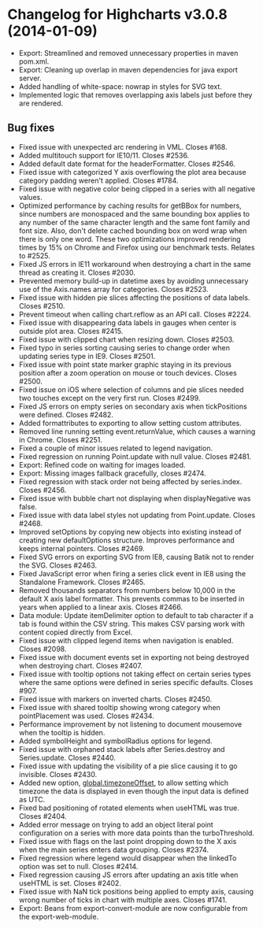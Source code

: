 # Changelog for Highcharts v3.0.8 (2014-01-09)
        
- Export: Streamlined and removed unnecessary properties in maven pom.xml.
- Export: Cleaning up overlap in maven dependencies for java export server.
- Added handling of white-space: nowrap in styles for SVG text.
- Implemented logic that removes overlapping axis labels just before they are rendered.

## Bug fixes
- Fixed issue with unexpected arc rendering in VML. Closes #168.
- Added multitouch support for IE10/11. Closes #2536.
- Added default date format for the headerFormatter. Closes #2546.
- Fixed issue with categorized Y axis overflowing the plot area because category padding weren't applied. Closes #1784.
- Fixed issue with negative color being clipped in a series with all negative values.
- Optimized performance by caching results for getBBox for numbers, since numbers are monospaced and the same bounding box applies to any number of the same character length and the same font family and font size. Also, don't delete cached bounding box on word wrap when there is only one word. These two optimizations improved rendering times by 15% on Chrome and Firefox using our benchmark tests. Relates to #2525.
- Fixed JS errors in IE11 workaround when destroying a chart in the same thread as creating it. Closes #2030.
- Prevented memory build-up in datetime axes by avoiding unnecessary use of the Axis.names array for categories. Closes #2523.
- Fixed issue with hidden pie slices affecting the positions of data labels. Closes #2510.
- Prevent timeout when calling chart.reflow as an API call. Closes #2224.
- Fixed issue with disappearing data labels in gauges when center is outside plot area. Closes #2415.
- Fixed issue with clipped chart when resizing down. Closes #2503.
- Fixed typo in series sorting causing series to change order when updating series type in IE9. Closes #2501.
- Fixed issue with point state marker graphic staying in its previous position after a zoom operation on mouse or touch devices. Closes #2500.
- Fixed issue on iOS where selection of columns and pie slices needed two touches except on the very first run. Closes #2499.
- Fixed JS errors on empty series on secondary axis when tickPositions were defined. Closes #2482.
- Added formattributes to exporting to allow setting custom attributes.
- Removed line running setting event.returnValue, which causes a warning in Chrome. Closes #2251.
- Fixed a couple of minor issues related to legend navigation.
- Fixed regression on running Point.update with null value. Closes #2481.
- Export: Refined code on waiting for images loaded.
- Export: Missing images fallback gracefully, closes #2474.
- Fixed regression with stack order not being affected by series.index. Closes #2456.
- Fixed issue with bubble chart not displaying when displayNegative was false.
- Fixed issue with data label styles not updating from Point.update. Closes #2468.
- Improved setOptions by copying new objects into existing instead of creating new defaultOptions structure. Improves performance and keeps internal pointers. Closes #2469.
- Fixed SVG errors on exporting SVG from IE8, causing Batik not to render the SVG. Closes #2463.
- Fixed JavaScript error when firing a series click event in IE8 using the Standalone Framework. Closes #2465.
- Removed thousands separators from numbers below 10,000 in the default X axis label formatter. This prevents commas to be inserted in years when applied to a linear axis. Closes #2466.
- Data module: Update itemDelimiter option to default to tab character if a tab is found within the CSV string. This makes CSV parsing work with content copied directly from Excel.
- Fixed issue with clipped legend items when navigation is enabled. Closes #2098.
- Fixed issue with document events set in exporting not being destroyed when destroying chart. Closes #2407.
- Fixed issue with tooltip options not taking effect on certain series types where the same options were defined in series specific defaults. Closes #907.
- Fixed issue with markers on inverted charts. Closes #2450.
- Fixed issue with shared tooltip showing wrong category when pointPlacement was used. Closes #2434.
- Performance improvement by not listening to document mousemove when the tooltip is hidden.
- Added symbolHeight and symbolRadius options for legend.
- Fixed issue with orphaned stack labels after Series.destroy and Series.update. Closes #2440.
- Fixed issue with updating the visibility of a pie slice causing it to go invisible. Closes #2430.
- Added new option, [global.timezoneOffset](http://api.highcharts.com/#global.timezoneOffset), to allow setting which timezone the data is displayed in even though the input data is defined as UTC.
- Fixed bad positioning of rotated elements when useHTML was true. Closes #2404.
- Added error message on trying to add an object literal point configuration on a series with more data points than the turboThreshold.
- Fixed issue with flags on the last point dropping down to the X axis when the main series enters data grouping. Closes #2374.
- Fixed regression where legend would disappear when the linkedTo option was set to null. Closes #2414.
- Fixed regression causing JS errors after updating an axis title when useHTML is set. Closes #2402.
- Fixed issue with NaN tick positions being applied to empty axis, causing wrong number of ticks in chart with multiple axes. Closes #1741.
- Export: Beans from export-convert-module are now configurable from the export-web-module.